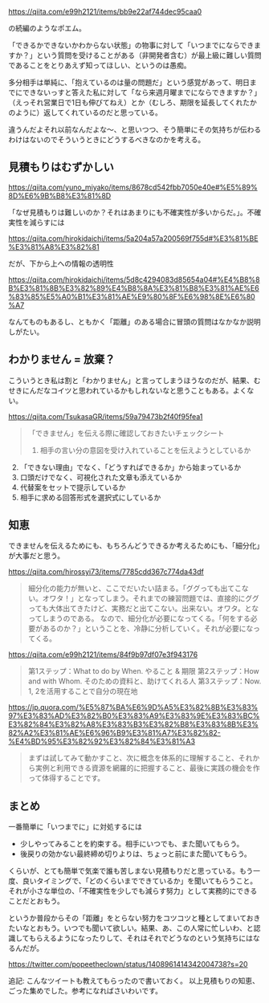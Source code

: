 https://qiita.com/e99h2121/items/bb9e22af744dec95caa0

の続編のようなポエム。

「できるかできないかわからない状態」の物事に対して「いつまでにならできますか？」という質問を受けることがある（非開発者含む）が最上級に難しい質問であることをとりあえず知ってほしい、というのは愚痴。

多分相手は単純に、「抱えているのは量の問題だ」という感覚があって、明日までにできないっすと答えた私に対して「なら来週月曜までにならできますか？」（えっそれ営業日で1日も伸びてねえ）とか（むしろ、期限を延長してくれたかのように）返してくれているのだと思っている。

違うんだよそれ以前なんだよな～、と思いつつ、そう簡単にその気持ちが伝わるわけはないのでそういうときにどうするべきなのかを考える。

## 見積もりはむずかしい

https://qiita.com/yuno_miyako/items/8678cd542fbb7050e40e#%E5%89%8D%E6%9B%B8%E3%81%8D

「なぜ見積もりは難しいのか？それはあまりにも不確実性が多いからだ。」。不確実性を減らすには

https://qiita.com/hirokidaichi/items/5a204a57a200569f755d#%E3%81%BE%E3%81%A8%E3%82%81

だが、下から上への情報の透明性

https://qiita.com/hirokidaichi/items/5d8c4294083d85654a04#%E4%B8%8B%E3%81%8B%E3%82%89%E4%B8%8A%E3%81%B8%E3%81%AE%E6%83%85%E5%A0%B1%E3%81%AE%E9%80%8F%E6%98%8E%E6%80%A7

なんてものもあるし、ともかく「距離」のある場合に冒頭の質問はなかなか説明しがたい。

## わかりません = 放棄？

こういうとき私は割と「わかりません」と言ってしまうほうなのだが、結果、むせきにんだなコイツと思われているかもしれないなと思うこともある。よくない。

https://qiita.com/TsukasaGR/items/59a79473b2f40f95fea1
> 「できません」を伝える際に確認しておきたいチェックシート
> 
> 1. 相手の言い分の意図を受け入れていることを伝えようとしているか
2. 「できない理由」でなく、「どうすればできるか」から始まっているか
3. 口頭だけでなく、可視化された文章も添えているか
4. 代替案をセットで提示しているか
5. 相手に求める回答形式を選択式にしているか


## 知恵

できませんを伝えるためにも、もちろんどうできるか考えるためにも、「細分化」が大事だと思う。

https://qiita.com/hirossyi73/items/7785cdd367c774da43df

> 細分化の能力が無いと、ここでだいたい詰まる。「ググっても出てこない。オワタ！」となってしまう。それまでの練習問題では、直接的にググっても大体出てきたけど、実務だと出てこない。出来ない。オワタ。となってしまうのである。
なので、細分化が必要になってくる。「何をする必要があるのか？」ということを、冷静に分析していく。それが必要になってくる。

https://qiita.com/e99h2121/items/84f9b97df07e3f943176

> 第1ステップ：What to do by When. やること & 期限 
第2ステップ：How and with Whom. そのための資料と、助けてくれる人
第3ステップ：Now. 1, 2を活用することで自分の現在地 

https://jp.quora.com/%E5%87%BA%E6%9D%A5%E3%82%8B%E3%83%97%E3%83%AD%E3%82%B0%E3%83%A9%E3%83%9E%E3%83%BC%E3%82%84%E3%82%A8%E3%83%B3%E3%82%B8%E3%83%8B%E3%82%A2%E3%81%AE%E6%96%B9%E3%81%A7%E3%82%82-%E4%BD%95%E3%82%92%E3%82%84%E3%81%A3

> まずは試してみて動かすこと、次に概念を体系的に理解すること、それから実例と利用できる資源を網羅的に把握すること、最後に実践の機会を作って体得することです。

## まとめ

一番簡単に「いつまでに」に対処するには

- 少しやってみることを約束する。相手にいつでも、また聞いてもらう。
- 後戻りの効かない最終締め切りよりは、ちょっと前にまた聞いてもらう。

くらいが、とても簡単で気楽で誰も苦しまない見積もりだと思っている。もう一度、良いタイミングで、「どのくらいまでできているか」を聞いてもらうこと。それが小さな単位の、「不確実性を少しでも減らす努力」として実務的にできることだとおもう。

というか普段からその「距離」をとらない努力をコツコツと種としてまいておきたいなとおもう。いつでも聞いて欲しい。結果、あ、この人常に忙しいわ、と認識してもらえるようになったりして、それはそれでどうなのという気持ちにはなるんだが。

https://twitter.com/popeetheclown/status/1408961414342004738?s=20

追記: こんなツイートも教えてもらったので書いておく。
以上見積もりの知恵、ごった集めでした。参考になればさいわいです。
